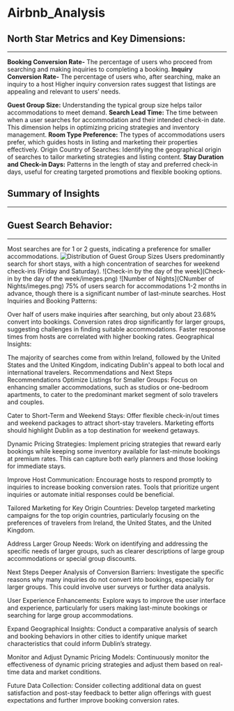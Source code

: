 # Airbnb_Analysis

## North Star Metrics and Key Dimensions:
---
**Booking Conversion Rate-** The percentage of users who proceed from searching and making inquiries to completing a booking.
**Inquiry Conversion Rate-** The percentage of users who, after searching, make an inquiry to a host
Higher inquiry conversion rates suggest that listings are appealing and relevant to users’ needs.

**Guest Group Size:** Understanding the typical group size helps tailor accommodations to meet demand.
**Search Lead Time:** The time between when a user searches for accommodation and their intended check-in date. This dimension helps in optimizing pricing strategies and inventory management.
**Room Type Preference:** The types of accommodations users prefer, which guides hosts in listing and marketing their properties effectively.
Origin Country of Searches: Identifying the geographical origin of searches to tailor marketing strategies and listing content.
**Stay Duration and Check-in Days:** Patterns in the length of stay and preferred check-in days, useful for creating targeted promotions and flexible booking options.

## Summary of Insights
----

## Guest Search Behavior:
-----

Most searches are for 1 or 2 guests, indicating a preference for smaller accommodations.
![Distribution of Guest Group Sizes](images/chart.png)
Users predominantly search for short stays, with a high concentration of searches for weekend check-ins (Friday and Saturday).
![Check-in by the day of the week](Check-in by the day of the week/imeges.png)
![Number of Nights](CNumber of Nights/imeges.png)
75% of users search for accommodations 1-2 months in advance, though there is a significant number of last-minute searches.
Host Inquiries and Booking Patterns:

Over half of users make inquiries after searching, but only about 23.68% convert into bookings.
Conversion rates drop significantly for larger groups, suggesting challenges in finding suitable accommodations.
Faster response times from hosts are correlated with higher booking rates.
Geographical Insights:

The majority of searches come from within Ireland, followed by the United States and the United Kingdom, indicating Dublin's appeal to both local and international travelers.
Recommendations and Next Steps
Recommendations
Optimize Listings for Smaller Groups: Focus on enhancing smaller accommodations, such as studios or one-bedroom apartments, to cater to the predominant market segment of solo travelers and couples.

Cater to Short-Term and Weekend Stays: Offer flexible check-in/out times and weekend packages to attract short-stay travelers. Marketing efforts should highlight Dublin as a top destination for weekend getaways.

Dynamic Pricing Strategies: Implement pricing strategies that reward early bookings while keeping some inventory available for last-minute bookings at premium rates. This can capture both early planners and those looking for immediate stays.

Improve Host Communication: Encourage hosts to respond promptly to inquiries to increase booking conversion rates. Tools that prioritize urgent inquiries or automate initial responses could be beneficial.

Tailored Marketing for Key Origin Countries: Develop targeted marketing campaigns for the top origin countries, particularly focusing on the preferences of travelers from Ireland, the United States, and the United Kingdom.

Address Larger Group Needs: Work on identifying and addressing the specific needs of larger groups, such as clearer descriptions of large group accommodations or special group discounts.

Next Steps
Deeper Analysis of Conversion Barriers: Investigate the specific reasons why many inquiries do not convert into bookings, especially for larger groups. This could involve user surveys or further data analysis.

User Experience Enhancements: Explore ways to improve the user interface and experience, particularly for users making last-minute bookings or searching for large group accommodations.

Expand Geographical Insights: Conduct a comparative analysis of search and booking behaviors in other cities to identify unique market characteristics that could inform Dublin’s strategy.

Monitor and Adjust Dynamic Pricing Models: Continuously monitor the effectiveness of dynamic pricing strategies and adjust them based on real-time data and market conditions.

Future Data Collection: Consider collecting additional data on guest satisfaction and post-stay feedback to better align offerings with guest expectations and further improve booking conversion rates.





